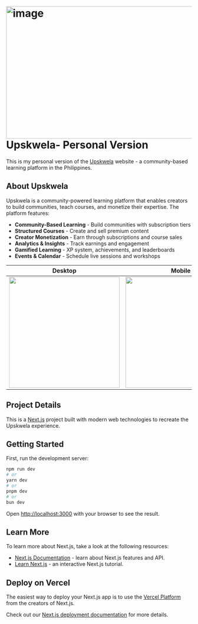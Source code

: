 # <img width="1362" height="358" alt="image" src="https://github.com/user-attachments/assets/47ce59b1-f8cc-489f-b79c-56cb698b47f2" /> Upskwela- Personal Version

This is my personal version of the [Upskwela](https://www.upskwela.com/) website - a community-based learning platform in the Philippines.

## About Upskwela

Upskwela is a community-powered learning platform that enables creators to build communities, teach courses, and monetize their expertise. The platform features:

- **Community-Based Learning** - Build communities with subscription tiers
- **Structured Courses** - Create and sell premium content
- **Creator Monetization** - Earn through subscriptions and course sales
- **Analytics & Insights** - Track earnings and engagement
- **Gamified Learning** - XP system, achievements, and leaderboards
- **Events & Calendar** - Schedule live sessions and workshops

| Desktop                                                                                                   | Mobile                                                                                                    |
| --------------------------------------------------------------------------------------------------------- | --------------------------------------------------------------------------------------------------------- |
| <img src="https://github.com/user-attachments/assets/b00a2414-5a37-4d9e-ac4d-40a9f7ef568d" height="300"/> | <img src="https://github.com/user-attachments/assets/218b037b-0b1b-4196-92ef-abe87b2b4c03" height="300"/> |

## Project Details

This is a [Next.js](https://nextjs.org) project built with modern web technologies to recreate the Upskwela experience.

## Getting Started

First, run the development server:

```bash
npm run dev
# or
yarn dev
# or
pnpm dev
# or
bun dev
```

Open [http://localhost:3000](http://localhost:3000) with your browser to see the result.

## Learn More

To learn more about Next.js, take a look at the following resources:

- [Next.js Documentation](https://nextjs.org/docs) - learn about Next.js features and API.
- [Learn Next.js](https://nextjs.org/learn) - an interactive Next.js tutorial.

## Deploy on Vercel

The easiest way to deploy your Next.js app is to use the [Vercel Platform](https://vercel.com/new?utm_medium=default-template&filter=next.js&utm_source=create-next-app&utm_campaign=create-next-app-readme) from the creators of Next.js.

Check out our [Next.js deployment documentation](https://nextjs.org/docs/app/building-your-application/deploying) for more details.
